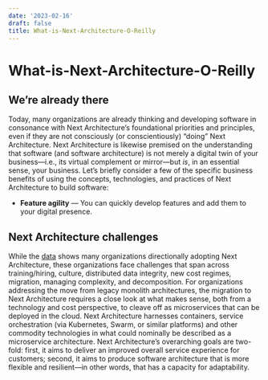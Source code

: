 ```yaml
---
date: '2023-02-16'
draft: false
title: What-is-Next-Architecture-O-Reilly
---
```


# What-is-Next-Architecture-O-Reilly

## We’re already there
Today, many organizations are already thinking and developing software in consonance with Next Architecture’s foundational priorities and principles, even if they are not consciously (or conscientiously) “doing” Next Architecture.
Next Architecture is likewise premised on the understanding that software (and software architecture) is not merely a digital twin of your business—i.e., its virtual complement or mirror—but *is*, in an essential sense, your business.
Let’s briefly consider a few of the specific business benefits of using the concepts, technologies, and practices of Next Architecture to build software:
- **Feature agility** — You can quickly develop features and add them to your digital presence.
## Next Architecture challenges
While the [data](https://www.oreilly.com/ideas/3-emerging-trends-tech-leaders-should-watch) shows many organizations directionally adopting Next Architecture, these organizations face challenges that span across training/hiring, culture, distributed data integrity, new cost regimes, migration, managing complexity, and decomposition.
For organizations addressing the move from legacy monolith architectures, the migration to Next Architecture requires a close look at what makes sense, both from a technology and cost perspective, to cleave off as microservices that can be deployed in the cloud.
Next Architecture harnesses containers, service orchestration (via Kubernetes, Swarm, or similar platforms) and other commodity technologies in what could nominally be described as a microservice architecture.
Next Architecture’s overarching goals are two-fold: first, it aims to deliver an improved overall service experience for customers; second, it aims to produce software architecture that is more flexible and resilient—in other words, that has a capacity for adaptability.
